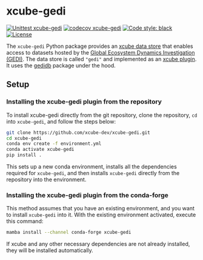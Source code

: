 # xcube-gedi

[![Unittest xcube-gedi](https://github.com/xcube-dev/xcube-gedi/actions/workflows/unittest.yml/badge.svg)](https://github.com/xcube-dev/xcube-gedi/actions/workflows/unittest.yml)
[![codecov xcube-gedi](https://codecov.io/github/xcube-dev/xcube-gedi/graph/badge.svg?token=pWeOFkbcL8)](https://codecov.io/github/xcube-dev/xcube-gedi)
[![Code style: black](https://img.shields.io/badge/code%20style-black-000000.svg)](https://github.com/psf/black)
[![License](https://img.shields.io/github/license/dcs4cop/xcube-smos)](https://github.com/xcube-dev/xcube-clms/blob/main/LICENSE)

The `xcube-gedi` Python package provides an
[xcube data store](https://xcube.readthedocs.io/en/latest/api.html#data-store-framework)
that enables access to datasets hosted by the
[Global Ecosystem Dynamics Investigation (GEDI)](https://gedi.umd.edu/).
The data store is called `"gedi"` and implemented as
an [xcube plugin](https://xcube.readthedocs.io/en/latest/plugins.html).
It uses the [gedidb](https://gedidb.readthedocs.io/en/latest/)
package under the hood.

## Setup <a name="setup"></a>

### Installing the xcube-gedi plugin from the repository <a name="install_source"></a>

To install xcube-gedi directly from the git repository, clone the repository,
`cd` into `xcube-gedi`, and follow the steps below:

```bash
git clone https://github.com/xcube-dev/xcube-gedi.git
cd xcube-gedi
conda env create -f environment.yml
conda activate xcube-gedi
pip install .
```

This sets up a new conda environment, installs all the dependencies required
for `xcube-gedi`, and then installs `xcube-gedi` directly from the repository
into the environment.

### Installing the xcube-gedi plugin from the conda-forge

This method assumes that you have an existing environment, and you want to
install `xcube-gedi` into it.
With the existing environment activated, execute this command:

```bash
mamba install --channel conda-forge xcube-gedi
```

If xcube and any other necessary dependencies are not already installed, they
will be installed automatically.
